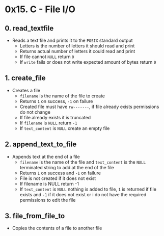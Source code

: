 # 0x15. C - File I/O
## 0. read_textfile
* Reads a text file and prints it to the `POSIX` standard output
  * Letters is the number of letters it should read and print
  * Returns actual number of letters it could read and print
  * If file cannot `NULL` return `0`
  * If `write` fails or does not write expected amount of bytes return `0`

## 1. create_file
* Creates a file
  * `filename` is the name of the file to create
  * Returns `1` on success, `-1` on failure
  * Created file must have `rw-------`, if file already exists permissions do not change
  * If file already exists it is truncated
  * If `filename` is `NULL` return `-1`
  * If `text_content` is `NULL` create an empty file

## 2. append_text_to_file
* Appends text at the end of a file
  * `filename` is the name of the file and `text_content` is the `NULL` terminated string to add at the end of the file
  * Returns `1` on success and `-1` on failure
  * File is not created if it does not exist
  * If filename is NULL return -1
  * If `text_content` is `NULL` nothing is added to file, `1` is returned if file exists and `-1` if it does not exist or i do not have the required permissions to edit the file

## 3. file_from_file_to
* Copies the contents of a file to another file
